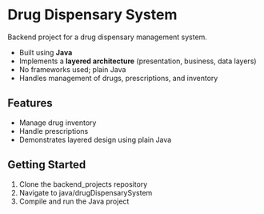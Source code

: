 # Drug Dispensary System

Backend project for a drug dispensary management system.

- Built using **Java**
- Implements a **layered architecture** (presentation, business, data layers)
- No frameworks used; plain Java
- Handles management of drugs, prescriptions, and inventory

## Features

- Manage drug inventory
- Handle prescriptions
- Demonstrates layered design using plain Java

## Getting Started

1. Clone the backend_projects repository
2. Navigate to java/drugDispensarySystem
3. Compile and run the Java project
